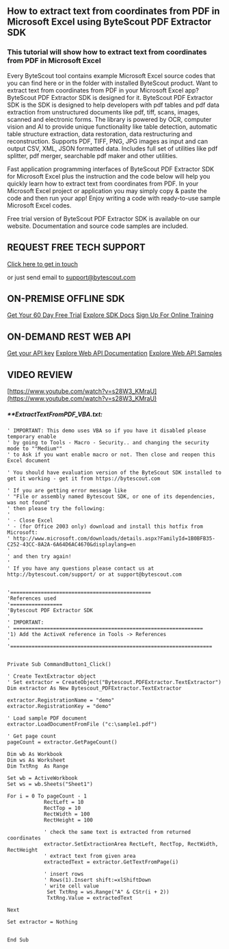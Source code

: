 ## How to extract text from coordinates from PDF in Microsoft Excel using ByteScout PDF Extractor SDK

### This tutorial will show how to extract text from coordinates from PDF in Microsoft Excel

Every ByteScout tool contains example Microsoft Excel source codes that you can find here or in the folder with installed ByteScout product. Want to extract text from coordinates from PDF in your Microsoft Excel app? ByteScout PDF Extractor SDK is designed for it. ByteScout PDF Extractor SDK is the SDK is designed to help developers with pdf tables and pdf data extraction from unstructured documents like pdf, tiff, scans, images, scanned and electronic forms. The library is powered by OCR, computer vision and AI to provide unique functionality like table detection, automatic table structure extraction, data restoration, data restructuring and reconstruction. Supports PDF, TIFF, PNG, JPG images as input and can output CSV, XML, JSON formatted data. Includes full set of utilities like pdf splitter, pdf merger, searchable pdf maker and other utilities.

Fast application programming interfaces of ByteScout PDF Extractor SDK for Microsoft Excel plus the instruction and the code below will help you quickly learn how to extract text from coordinates from PDF. In your Microsoft Excel project or application you may simply copy & paste the code and then run your app! Enjoy writing a code with ready-to-use sample Microsoft Excel codes.

Free trial version of ByteScout PDF Extractor SDK is available on our website. Documentation and source code samples are included.

## REQUEST FREE TECH SUPPORT

[Click here to get in touch](https://bytescout.zendesk.com/hc/en-us/requests/new?subject=ByteScout%20PDF%20Extractor%20SDK%20Question)

or just send email to [support@bytescout.com](mailto:support@bytescout.com?subject=ByteScout%20PDF%20Extractor%20SDK%20Question) 

## ON-PREMISE OFFLINE SDK 

[Get Your 60 Day Free Trial](https://bytescout.com/download/web-installer?utm_source=github-readme)
[Explore SDK Docs](https://bytescout.com/documentation/index.html?utm_source=github-readme)
[Sign Up For Online Training](https://academy.bytescout.com/)


## ON-DEMAND REST WEB API

[Get your API key](https://pdf.co/documentation/api?utm_source=github-readme)
[Explore Web API Documentation](https://pdf.co/documentation/api?utm_source=github-readme)
[Explore Web API Samples](https://github.com/bytescout/ByteScout-SDK-SourceCode/tree/master/PDF.co%20Web%20API)

## VIDEO REVIEW

[https://www.youtube.com/watch?v=s28W3_KMraU](https://www.youtube.com/watch?v=s28W3_KMraU)




<!-- code block begin -->

##### ****ExtractTextFromPDF_VBA.txt:**
    
```
' IMPORTANT: This demo uses VBA so if you have it disabled please temporary enable
' by going to Tools - Macro - Security.. and changing the security mode to ""Medium""
' to Ask if you want enable macro or not. Then close and reopen this Excel document

' You should have evaluation version of the ByteScout SDK installed to get it working - get it from https://bytescout.com

' If you are getting error message like
' "File or assembly named Bytescout SDK, or one of its dependencies, was not found"
' then please try the following:
'
' - Close Excel
' - (for Office 2003 only) download and install this hotfix from Microsoft:
' http://www.microsoft.com/downloads/details.aspx?FamilyId=1B0BFB35-C252-43CC-8A2A-6A64D6AC4670&displaylang=en
'
' and then try again!
'
' If you have any questions please contact us at http://bytescout.com/support/ or at support@bytescout.com
                            

'==============================================
'References used
'=================
'Bytescout PDF Extractor SDK
'
' IMPORTANT:
' ==============================================================
'1) Add the ActiveX reference in Tools -> References
'
'==================================================================


Private Sub CommandButton1_Click()

' Create TextExtractor object
' Set extractor = CreateObject("Bytescout.PDFExtractor.TextExtractor")
Dim extractor As New Bytescout_PDFExtractor.TextExtractor

extractor.RegistrationName = "demo"
extractor.RegistrationKey = "demo"

' Load sample PDF document
extractor.LoadDocumentFromFile ("c:\sample1.pdf")

' Get page count
pageCount = extractor.GetPageCount()

Dim wb As Workbook
Dim ws As Worksheet
Dim TxtRng  As Range

Set wb = ActiveWorkbook
Set ws = wb.Sheets("Sheet1")

For i = 0 To pageCount - 1
            RectLeft = 10
            RectTop = 10
            RectWidth = 100
            RectHeight = 100

            ' check the same text is extracted from returned coordinates
            extractor.SetExtractionArea RectLeft, RectTop, RectWidth, RectHeight
            ' extract text from given area
            extractedText = extractor.GetTextFromPage(i)
                    
            ' insert rows
            ' Rows(1).Insert shift:=xlShiftDown
            ' write cell value
             Set TxtRng = ws.Range("A" & CStr(i + 2))
             TxtRng.Value = extractedText
    
Next

Set extractor = Nothing


End Sub

```

<!-- code block end -->